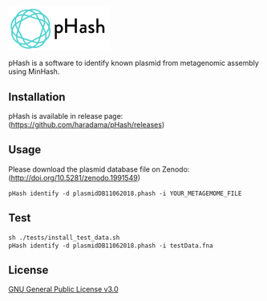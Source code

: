 <img src="./pHash_logo.svg" width="40%" alt="pHash">

pHash is a software to identify known plasmid from metagenomic assembly using MinHash.

## Installation
pHash is available in release page:(https://github.com/haradama/pHash/releases)

## Usage

Please download the plasmid database file on Zenodo: (http://doi.org/10.5281/zenodo.1991549)

```
pHash identify -d plasmidDB11062018.phash -i YOUR_METAGEMOME_FILE
```

## Test
```
sh ./tests/install_test_data.sh
pHash identify -d plasmidDB11062018.phash -i testData.fna
```

## License

[GNU General Public License v3.0](https://github.com/haradama/pHash/blob/master/LICENSE)
